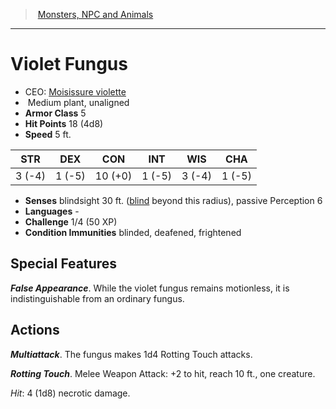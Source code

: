 ﻿---
!MonsterItem
Family: MonsterVO
Type: plant
Size: Medium
Alignment: unaligned
ArmorClass: 5
HitPoints: 18 (4d8)
Speed: 5 ft.
Strength: ' 3 (-4)'
Dexterity: ' 1 (-5)'
Constitution: 10 (+0)
Intelligence: ' 1 (-5)'
Wisdom: ' 3 (-4)'
Charisma: ' 1 (-5)'
ConditionImmunities: blinded, deafened, frightened
Senses: blindsight 30 ft. ([blind](srd_conditions_blinded.md) beyond this radius), passive Perception 6
Languages: '-'
Challenge: 1/4 (50 XP)
Id: monsters_vo.md#violet-fungus
ParentLink: monsters_vo.md#monsters-npc-and-animals
Name: Violet Fungus
ParentName: Monsters, NPC and Animals
NameLevel: 1
AltName: '[Moisissure violette](hd_monsters_moisissure_violette.md)'
Attributes: {}
AttributesDictionary: >+
  {}

---
> [Monsters, NPC and Animals](srd_monsters.md)

---

# Violet Fungus

- CEO: [Moisissure violette](hd_monsters_moisissure_violette.md)
-  Medium plant, unaligned
- **Armor Class** 5
- **Hit Points** 18 (4d8)
- **Speed** 5 ft.

|STR|DEX|CON|INT|WIS|CHA|
|---|---|---|---|---|---|
| 3 (-4)| 1 (-5)|10 (+0)| 1 (-5)| 3 (-4)| 1 (-5)|

- **Senses** blindsight 30 ft. ([blind](srd_conditions_blinded.md) beyond this radius), passive Perception 6
- **Languages** -
- **Challenge** 1/4 (50 XP)
- **Condition Immunities** blinded, deafened, frightened

## Special Features

**_False Appearance_**. While the violet fungus remains motionless, it is indistinguishable from an ordinary fungus.

## Actions

**_Multiattack_**. The fungus makes 1d4 Rotting Touch attacks.

**_Rotting Touch_**. Melee Weapon Attack: +2 to hit, reach 10 ft., one creature.

_Hit_: 4 (1d8) necrotic damage.

